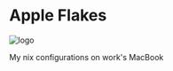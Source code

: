 # Apple Flakes

![logo](https://user-images.githubusercontent.com/87579883/211210633-ca0cf883-56e0-4301-9cff-e18e8e7f7cc1.png)

My nix configurations on work's MacBook

